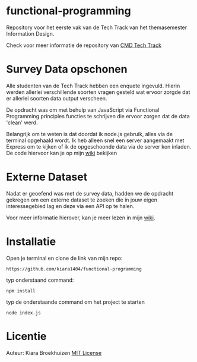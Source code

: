 # functional-programming
Repository voor het eerste vak van de Tech Track van het themasemester Information Design.


Check voor meer informatie de repository van [CMD Tech Track](https://github.com/cmda-tt/course-21-22)

# **Survey Data opschonen**
Alle studenten van de Tech Track hebben een enquete ingevuld. Hierin werden allerlei verschillende soorten vragen gesteld wat ervoor zorgde dat er allerlei soorten data output verscheen. 

De opdracht was om met behulp van JavaScript via Functional Programming principles functies te schrijven die ervoor zorgen dat de data 'clean' werd.

Belangrijk om te weten is dat doordat ik node.js gebruik, alles via de terminal opgehaald wordt. 
Ik heb alleen snel een server aangemaakt met Express om te kijken of ik de opgeschoonde data via de server kon inladen. De code hiervoor kan je op mijn [wiki](https://github.com/kiara1404/functional-programming/wiki/Data-in-de-browser-tonen) bekijken

# **Externe Dataset**
Nadat er geoefend was met de survey data, hadden we de opdracht gekregen om een externe dataset te zoeken die in jouw eigen interessegebied lag en deze via een API op te halen.

Voor meer informatie hierover, kan je meer lezen in mijn [wiki](https://github.com/kiara1404/functional-programming/wiki/Onderwerp).
# **Installatie**
Open je terminal en clone de link van mijn repo:
```
https://github.com/kiara1404/functional-programming
```

typ onderstaand command:
```
npm install
```

typ de onderstaande command om het project te starten
```
node index.js
```
# **Licentie**
Auteur: Kiara Broekhuizen [MIT License](https://github.com/kiara1404/functional-programming/blob/main/LICENSE)
